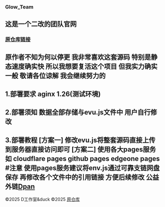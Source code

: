 ### Glow_Team
## 这是一个二改的团队官网
### [原仓库链接](https://github.com/JERRY-SYSTEM/Glow_Team)
原作者不知为何以停更 我非常喜欢这套源码 特别是静态速度确实快 所以我想要复活这个项目 
但我实力确实一般 敬请各位谅解 我会继续努力的
--
1.部署要求
aginx 1.26(测试环境)
--
2.部署须知
数据全部存储与evu.js文件中
用户自行修改
--
3.部署教程
[方案一]
修改evu.js将整套源码直接上传到服务器直接访问即可
[方案二]
使用各大pages服务 如 cloudflare pages  github pages  edgeone pages
#注意
使用pages服务建议将env.js通过可靠支链网盘保存 再修改各个文件中的引用链接 方便后续修改
公益外链[Dpan](https://pan.pldduck.top)
--
©2025 D工作室&duck
©2025 [原仓库](https://github.com/JERRY-SYSTEM/Glow_Team)
